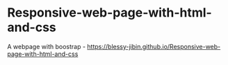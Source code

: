 # Responsive-web-page-with-html-and-css

A webpage with boostrap - https://blessy-jibin.github.io/Responsive-web-page-with-html-and-css
